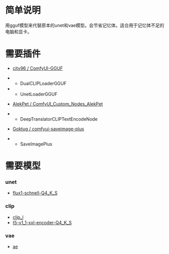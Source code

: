 # 简单说明

用gguf模型来代替原本的unet和vae模型。会节省记忆体。适合用于记忆体不足的电脑和显卡。

# 需要插件

- [city96 / ComfyUI-GGUF](https://github.com/city96/ComfyUI-GGUF)
- - DualCLIPLoaderGGUF
- - UnetLoaderGGUF

- [AlekPet / ComfyUI_Custom_Nodes_AlekPet](https://github.com/AlekPet/ComfyUI_Custom_Nodes_AlekPet)
- - DeepTranslatorCLIPTextEncodeNode

- [Goktug / comfyui-saveimage-plus](https://github.com/Goktug/comfyui-saveimage-plus)
- - SaveImagePlus

# 需要模型

### unet
- [flux1-schnell-Q4_K_S](https://huggingface.co/city96/FLUX.1-schnell-gguf/blob/main/flux1-schnell-Q4_K_S.gguf)

### clip
- [clip_l](https://huggingface.co/comfyanonymous/flux_text_encoders/blob/main/clip_l.safetensors)
- [t5-v1_1-xxl-encoder-Q4_K_S](https://huggingface.co/city96/t5-v1_1-xxl-encoder-gguf/blob/main/t5-v1_1-xxl-encoder-Q4_K_S.gguf)

### vae
- [ae](https://huggingface.co/Comfy-Org/Lumina_Image_2.0_Repackaged/blob/main/split_files/vae/ae.safetensors)